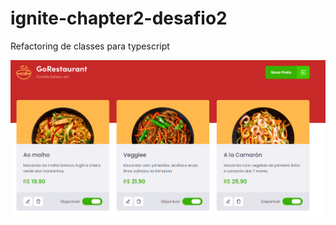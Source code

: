 # ignite-chapter2-desafio2
Refactoring de classes para typescript

![Imagem do projeto](https://github.com/anaelj/ignite-chapter2-desafio2/blob/master/principal.png?raw=true "Title")
